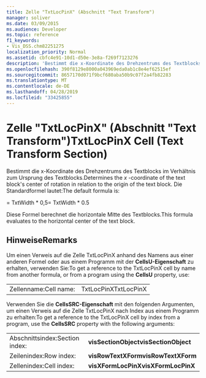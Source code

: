 ```yaml
---
title: Zelle "TxtLocPinX" (Abschnitt "Text Transform")
manager: soliver
ms.date: 03/09/2015
ms.audience: Developer
ms.topic: reference
f1_keywords:
- Vis_DSS.chm82251275
localization_priority: Normal
ms.assetid: cbfc4e91-10d1-d50e-3e8a-f269f7123276
description: 'Bestimmt die x-Koordinate des Drehzentrums des Textblocks im Verhältnis zum Ursprung des Textblocks. Die Standardformel lautet:'
ms.openlocfilehash: 390f8129e8000a043969eda0ab1c8e4ef62515ef
ms.sourcegitcommit: 8657170d071f9bcf680aba50b9c07f2a4fb82283
ms.translationtype: MT
ms.contentlocale: de-DE
ms.lasthandoff: 04/28/2019
ms.locfileid: "33425855"
---
```

# <a name="txtlocpinx-cell-text-transform-section"></a><span data-ttu-id="bd503-104">Zelle "TxtLocPinX" (Abschnitt "Text Transform")</span><span class="sxs-lookup"><span data-stu-id="bd503-104">TxtLocPinX Cell (Text Transform Section)</span></span>

<span data-ttu-id="bd503-105">Bestimmt  die x-Koordinate des Drehzentrums des Textblocks im Verhältnis zum Ursprung des Textblocks.</span><span class="sxs-lookup"><span data-stu-id="bd503-105">Determines the  *x*  -coordinate of the text block's center of rotation in relation to the origin of the text block.</span></span> <span data-ttu-id="bd503-106">Die Standardformel lautet:</span><span class="sxs-lookup"><span data-stu-id="bd503-106">The default formula is:</span></span> 
  
<span data-ttu-id="bd503-107">= TxtWidth \* 0,5</span><span class="sxs-lookup"><span data-stu-id="bd503-107">= TxtWidth \* 0.5</span></span>
  
<span data-ttu-id="bd503-108">Diese Formel berechnet die horizontale Mitte des Textblocks.</span><span class="sxs-lookup"><span data-stu-id="bd503-108">This formula evaluates to the horizontal center of the text block.</span></span>
  
## <a name="remarks"></a><span data-ttu-id="bd503-109">Hinweise</span><span class="sxs-lookup"><span data-stu-id="bd503-109">Remarks</span></span>

<span data-ttu-id="bd503-110">Um einen Verweis auf die Zelle TxtLocPinX anhand des Namens aus einer anderen Formel oder aus einem Programm mit der **CellsU-Eigenschaft** zu erhalten, verwenden Sie:</span><span class="sxs-lookup"><span data-stu-id="bd503-110">To get a reference to the TxtLocPinX cell by name from another formula, or from a program using the **CellsU** property, use:</span></span> 
  
|||
|:-----|:-----|
| <span data-ttu-id="bd503-111">Zellenname:</span><span class="sxs-lookup"><span data-stu-id="bd503-111">Cell name:</span></span>  <br/> | <span data-ttu-id="bd503-112">TxtLocPinX</span><span class="sxs-lookup"><span data-stu-id="bd503-112">TxtLocPinX</span></span>  <br/> |
   
<span data-ttu-id="bd503-113">Verwenden Sie die **CellsSRC-Eigenschaft** mit den folgenden Argumenten, um einen Verweis auf die Zelle TxtLocPinX nach Index aus einem Programm zu erhalten:</span><span class="sxs-lookup"><span data-stu-id="bd503-113">To get a reference to the TxtLocPinX cell by index from a program, use the **CellsSRC** property with the following arguments:</span></span> 
  
|||
|:-----|:-----|
| <span data-ttu-id="bd503-114">Abschnittsindex:</span><span class="sxs-lookup"><span data-stu-id="bd503-114">Section index:</span></span>  <br/> |<span data-ttu-id="bd503-115">**visSectionObject**</span><span class="sxs-lookup"><span data-stu-id="bd503-115">**visSectionObject**</span></span> <br/> |
| <span data-ttu-id="bd503-116">Zeilenindex:</span><span class="sxs-lookup"><span data-stu-id="bd503-116">Row index:</span></span>  <br/> |<span data-ttu-id="bd503-117">**visRowTextXForm**</span><span class="sxs-lookup"><span data-stu-id="bd503-117">**visRowTextXForm**</span></span> <br/> |
| <span data-ttu-id="bd503-118">Zellenindex:</span><span class="sxs-lookup"><span data-stu-id="bd503-118">Cell index:</span></span>  <br/> |<span data-ttu-id="bd503-119">**visXFormLocPinX**</span><span class="sxs-lookup"><span data-stu-id="bd503-119">**visXFormLocPinX**</span></span> <br/> |
   

